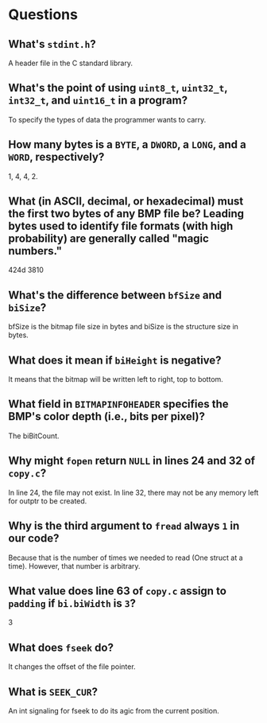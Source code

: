 # Questions

## What's `stdint.h`?

A header file in the C standard library.

## What's the point of using `uint8_t`, `uint32_t`, `int32_t`, and `uint16_t` in a program?

To specify the types of data the programmer wants to carry.

## How many bytes is a `BYTE`, a `DWORD`, a `LONG`, and a `WORD`, respectively?

1, 4, 4, 2.

## What (in ASCII, decimal, or hexadecimal) must the first two bytes of any BMP file be? Leading bytes used to identify file formats (with high probability) are generally called "magic numbers."

424d 3810

## What's the difference between `bfSize` and `biSize`?

bfSize is the bitmap file size in bytes and biSize is the structure size in bytes.

## What does it mean if `biHeight` is negative?

It means that the bitmap will be written left to right, top to bottom.

## What field in `BITMAPINFOHEADER` specifies the BMP's color depth (i.e., bits per pixel)?

The biBitCount.

## Why might `fopen` return `NULL` in lines 24 and 32 of `copy.c`?

In line 24, the file may not exist. In line 32, there may not be any memory left for outptr to be created.

## Why is the third argument to `fread` always `1` in our code?

Because that is the number of times we needed to read (One struct at a time). However, that number is arbitrary.

## What value does line 63 of `copy.c` assign to `padding` if `bi.biWidth` is `3`?

3

## What does `fseek` do?

It changes the offset of the file pointer.

## What is `SEEK_CUR`?

An int signaling for fseek to do its agic from the current position.
